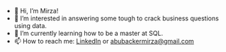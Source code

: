 - 👋 Hi, I’m Mirza!
- 👀 I’m interested in answering some tough to crack business questions using data. 
- 🌱 I’m currently learning how to be a master at SQL. 
- 📫 How to reach me: [LinkedIn](https://www.linkedin.com/in/mirza-abubacker/) or abubackermirza@gmail.com

<!---
ThisIsMirk/ThisIsMirk is a ✨ special ✨ repository because its `README.md` (this file) appears on your GitHub profile.
You can click the Preview link to take a look at your changes.
--->
